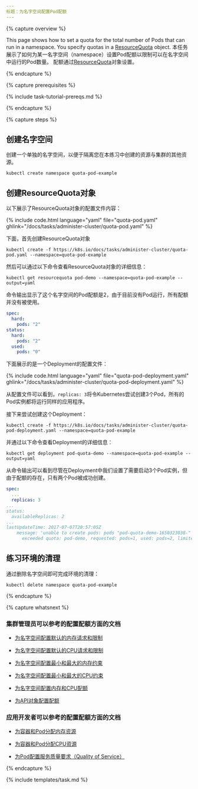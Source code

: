 ```yaml
---
标题：为名字空间配置Pod配额
---
```


{% capture overview %}

This page shows how to set a quota for the total number of Pods that can run
in a namespace. You specify quotas in a
[ResourceQuota](/docs/api-reference/v1.7/#resourcequota-v1-core)
object.
本任务展示了如何为某一名字空间（namespace）设置Pod配额以限制可以在名字空间中运行的Pod数量。
配额通过[ResourceQuota](/docs/api-reference/v1.7/#resourcequota-v1-core)对象设置。

{% endcapture %}


{% capture prerequisites %}

{% include task-tutorial-prereqs.md %}

{% endcapture %}


{% capture steps %}


## 创建名字空间


创建一个单独的名字空间，以便于隔离您在本练习中创建的资源与集群的其他资源。

```shell
kubectl create namespace quota-pod-example
```


## 创建ResourceQuota对象


以下展示了ResourceQuota对象的配置文件内容：

{% include code.html language="yaml" file="quota-pod.yaml" ghlink="/docs/tasks/administer-cluster/quota-pod.yaml" %}


下面，首先创建ResourceQuota对象

```shell
kubectl create -f https://k8s.io/docs/tasks/administer-cluster/quota-pod.yaml --namespace=quota-pod-example
```


然后可以通过以下命令查看ResourceQuota对象的详细信息：

```shell
kubectl get resourcequota pod-demo --namespace=quota-pod-example --output=yaml
```


命令输出显示了这个名字空间的Pod配额是2，由于目前没有Pod运行，所有配额并没有被使用。

```yaml
spec:
  hard:
    pods: "2"
status:
  hard:
    pods: "2"
  used:
    pods: "0"
```


下面展示的是一个Deployment的配置文件：

{% include code.html language="yaml" file="quota-pod-deployment.yaml" ghlink="/docs/tasks/administer-cluster/quota-pod-deployment.yaml" %}


从配置文件可以看到，`replicas: 3`将令Kubernetes尝试创建3个Pod，所有的Pod实例都将运行同样的应用程序。


接下来尝试创建这个Deployment：

```shell
kubectl create -f https://k8s.io/docs/tasks/administer-cluster/quota-pod-deployment.yaml --namespace=quota-pod-example
```


并通过以下命令查看Deployment的详细信息：

```shell
kubectl get deployment pod-quota-demo --namespace=quota-pod-example --output=yaml
```


从命令输出可以看到尽管在Deployment中我们设置了需要启动3个Pod实例，但由于配额的存在，只有两个Pod被成功创建。

```yaml
spec:
  ...
  replicas: 3
...
status:
  availableReplicas: 2
...
lastUpdateTime: 2017-07-07T20:57:05Z
    message: 'unable to create pods: pods "pod-quota-demo-1650323038-" is forbidden:
      exceeded quota: pod-demo, requested: pods=1, used: pods=2, limited: pods=2'
```


## 练习环境的清理


通过删除名字空间即可完成环境的清理：

```shell
kubectl delete namespace quota-pod-example
```

{% endcapture %}

{% capture whatsnext %}


### 集群管理员可以参考的配置配额方面的文档


* [为名字空间配置默认的内存请求和限制](/docs/tasks/administer-cluster/default-memory-request-limit/)


* [为名字空间配置默认的CPU请求和限制](/docs/tasks/administer-cluster/default-cpu-request-limit/)


* [为名字空间配置最小和最大的内存约束](/docs/tasks/administer-cluster/memory-constraint-namespace/)


* [为名字空间配置最小和最大的CPU约束](/docs/tasks/administer-cluster/cpu-constraint-namespace/)


* [为名字空间配置内存和CPU配额](/docs/tasks/administer-cluster/quota-memory-cpu-namespace/)


* [为API对象配置配额](/docs/tasks/administer-cluster/quota-api-object/)


### 应用开发者可以参考的配置配额方面的文档


* [为容器和Pod分配内存资源](/docs/tasks/configure-pod-container/assign-memory-resource/)


* [为容器和Pod分配CPU资源](/docs/tasks/configure-pod-container/assign-cpu-resource/)


* [为Pod配置服务质量要求（Quality of Service）](/docs/tasks/configure-pod-container/quality-service-pod/)

{% endcapture %}


{% include templates/task.md %}



